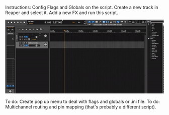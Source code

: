 Instructions: Config Flags and Globals on the script. Create a new track in Reaper and select it. Add a new FX and run this script.

![Demo](demo1.gif)

To do: Create pop up menu to deal with flags and globals or .ini file.
To do: Multichannel routing and pin mapping (that's probably a different script).
